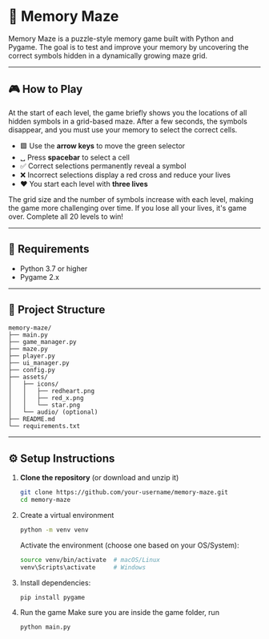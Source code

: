 # 🧠 Memory Maze

Memory Maze is a puzzle-style memory game built with Python and Pygame. The goal is to test and improve your memory by uncovering the correct symbols hidden in a dynamically growing maze grid.

---

## 🎮 How to Play

At the start of each level, the game briefly shows you the locations of all hidden symbols in a grid-based maze. After a few seconds, the symbols disappear, and you must use your memory to select the correct cells.

- 🟩 Use the **arrow keys** to move the green selector
- ␣ Press **spacebar** to select a cell
- ✅ Correct selections permanently reveal a symbol
- ❌ Incorrect selections display a red cross and reduce your lives
- ❤️ You start each level with **three lives**

The grid size and the number of symbols increase with each level, making the game more challenging over time. If you lose all your lives, it's game over. Complete all 20 levels to win!

---

## 🧰 Requirements

- Python 3.7 or higher
- Pygame 2.x

---

## 📁 Project Structure
```
memory-maze/
├── main.py
├── game_manager.py
├── maze.py
├── player.py
├── ui_manager.py
├── config.py
├── assets/
│   ├── icons/
│   │   ├── redheart.png
│   │   ├── red_x.png
│   │   └── star.png
│   └── audio/ (optional)
├── README.md
└── requirements.txt
```

---

## ⚙️ Setup Instructions

1. **Clone the repository** (or download and unzip it)

   ```bash
   git clone https://github.com/your-username/memory-maze.git
   cd memory-maze
   ```

2. Create a virtual environment
   ```bash
   python -m venv venv
   ```
   Activate the environment (choose one based on your OS/System):
    
   ```bash
   source venv/bin/activate  # macOS/Linux
   venv\Scripts\activate     # Windows
   ```

3. Install dependencies:
   ```bash
   pip install pygame
   ```

4. Run the game
   Make sure you are inside the game folder, run
   ```bash
   python main.py
   ```





   
   
